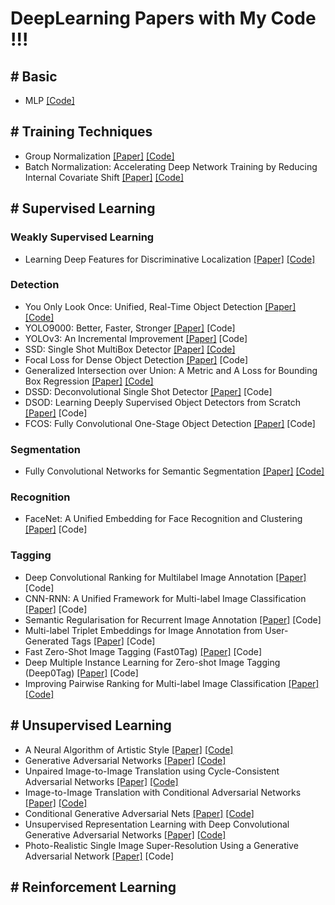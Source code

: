 # DeepLearning Papers with My Code !!!

## # Basic
* MLP [[Code]](https://github.com/OFRIN/Tensorflow_MLP)

## # Training Techniques
- Group Normalization [[Paper]](https://arxiv.org/pdf/1803.08494.pdf) [[Code]](https://github.com/OFRIN/Tensorflow_Group_Norm_vs_Batch_Norm)
- Batch Normalization: Accelerating Deep Network Training by Reducing Internal Covariate Shift [[Paper]](https://arxiv.org/pdf/1502.03167.pdf) [[Code]](https://github.com/OFRIN/Tensorflow_Group_Norm_vs_Batch_Norm)

## # Supervised Learning

### Weakly Supervised Learning
* Learning Deep Features for Discriminative Localization [[Paper]](https://arxiv.org/abs/1512.04150) [[Code]](https://github.com/OFRIN/Tensorflow_Learning_Deep_Features_for_Discriminative_Localization)

### Detection
* You Only Look Once: Unified, Real-Time Object Detection [[Paper]](https://arxiv.org/abs/1506.02640) [[Code]](https://github.com/OFRIN/Tensorflow_YOLOv1)
* YOLO9000: Better, Faster, Stronger [[Paper]](https://pjreddie.com/media/files/papers/YOLO9000.pdf) [Code]
* YOLOv3: An Incremental Improvement [[Paper]](https://pjreddie.com/media/files/papers/YOLOv3.pdf) [Code]
* SSD: Single Shot MultiBox Detector [[Paper]](https://arxiv.org/abs/1512.02325) [[Code]](https://github.com/OFRIN/Tensorflow_SSD)
* Focal Loss for Dense Object Detection [[Paper]](https://arxiv.org/abs/1708.02002) [Code]
* Generalized Intersection over Union: A Metric and A Loss for Bounding Box Regression [[Paper]](http://openaccess.thecvf.com/content_CVPR_2019/papers/Rezatofighi_Generalized_Intersection_Over_Union_A_Metric_and_a_Loss_for_CVPR_2019_paper.pdf) [[Code]](https://github.com/OFRIN/Tensorflow_GIoU)
* DSSD: Deconvolutional Single Shot Detector [[Paper]](https://arxiv.org/abs/1701.06659) [Code]
* DSOD: Learning Deeply Supervised Object Detectors from Scratch [[Paper]](https://arxiv.org/abs/1708.01241) [Code]
* FCOS: Fully Convolutional One-Stage Object Detection [[Paper]](https://arxiv.org/abs/1904.01355) [Code]

### Segmentation
* Fully Convolutional Networks for Semantic Segmentation [[Paper]](https://arxiv.org/abs/1605.06211) [[Code]](https://github.com/OFRIN/Tensorflow_FCN)

### Recognition
* FaceNet: A Unified Embedding for Face Recognition and Clustering [[Paper]](https://arxiv.org/abs/1503.03832) [Code]

### Tagging
* Deep Convolutional Ranking for Multilabel Image Annotation [[Paper]](https://arxiv.org/abs/1312.4894) [Code]
* CNN-RNN: A Unified Framework for Multi-label Image Classification [[Paper]](https://arxiv.org/abs/1604.04573) [Code]
* Semantic Regularisation for Recurrent Image Annotation [[Paper]](https://arxiv.org/abs/1611.05490) [Code]
* Multi-label Triplet Embeddings for Image Annotation from User-Generated Tags [[Paper]](https://www.semanticscholar.org/paper/Multi-label-Triplet-Embeddings-for-Image-Annotation-Seymour-Zhang/64a0323adf55db3d3de20cc2a8176961548379f4) [Code]
* Fast Zero-Shot Image Tagging (Fast0Tag) [[Paper]](https://arxiv.org/abs/1605.09759) [Code]
* Deep Multiple Instance Learning for Zero-shot Image Tagging (Deep0Tag) [[Paper]](https://arxiv.org/abs/1803.06051) [Code]
* Improving Pairwise Ranking for Multi-label Image Classification [[Paper]](https://arxiv.org/abs/1704.03135) [[Code]](https://github.com/OFRIN/Tensorflow_Improving_Pairwise_Ranking_for_Multi-label_Image_Classification)

## # Unsupervised Learning
* A Neural Algorithm of Artistic Style [[Paper]](https://arxiv.org/abs/1508.06576) [[Code]](https://github.com/OFRIN/Tensorflow_A_Neural_Algorithm_of_Artistic_Style)
* Generative Adversarial Networks [[Paper]](https://arxiv.org/abs/1406.2661) [[Code]](https://github.com/OFRIN/Tensorflow_GAN)
* Unpaired Image-to-Image Translation using Cycle-Consistent Adversarial Networks [[Paper]](https://arxiv.org/abs/1703.10593) [[Code]](https://github.com/OFRIN/Tensorflow_CycleGAN)
* Image-to-Image Translation with Conditional Adversarial Networks [[Paper]](https://arxiv.org/abs/1611.07004) [[Code]](https://github.com/OFRIN/Tensorflow_Pixel2Pixel)
* Conditional Generative Adversarial Nets [[Paper]](https://arxiv.org/abs/1411.1784) [[Code]](https://github.com/OFRIN/Tensorflow_ConditionalGAN)
* Unsupervised Representation Learning with Deep Convolutional Generative Adversarial Networks [[Paper]](https://arxiv.org/abs/1511.06434) [[Code]](https://github.com/OFRIN/Tensorflow_DCGAN)
* Photo-Realistic Single Image Super-Resolution Using a Generative Adversarial Network [[Paper]](https://arxiv.org/abs/1609.04802) [Code]

## # Reinforcement Learning

